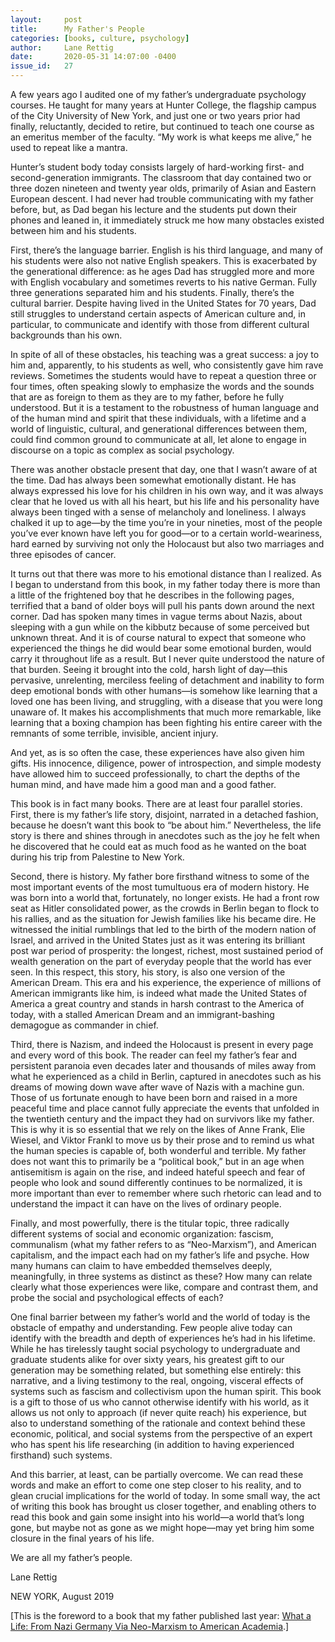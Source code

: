 ```yaml
---
layout:     post
title:      My Father's People
categories: [books, culture, psychology]
author:     Lane Rettig
date:       2020-05-31 14:07:00 -0400
issue_id:   27
---
```

A few years ago I audited one of my father’s undergraduate psychology courses. He taught for many years at Hunter College, the flagship campus of the City University of New York, and just one or two years prior had finally, reluctantly, decided to retire, but continued to teach one course as an emeritus member of the faculty. “My work is what keeps me alive,” he used to repeat like a mantra.

Hunter’s student body today consists largely of hard-working first- and second-generation immigrants. The classroom that day contained two or three dozen nineteen and twenty year olds, primarily of Asian and Eastern European descent. I had never had trouble communicating with my father before, but, as Dad began his lecture and the students put down their phones and leaned in, it immediately struck me how many obstacles existed between him and his students.

First, there’s the language barrier. English is his third language, and many of his students were also not native English speakers. This is exacerbated by the generational difference: as he ages Dad has struggled more and more with English vocabulary and sometimes reverts to his native German. Fully three generations separated him and his students. Finally, there’s the cultural barrier. Despite having lived in the United States for 70 years, Dad still struggles to understand certain aspects of American culture and, in particular, to communicate and identify with those from different cultural backgrounds than his own.

In spite of all of these obstacles, his teaching was a great success: a joy to him and, apparently, to his students as well, who consistently gave him rave reviews. Sometimes the students would have to repeat a question three or four times, often speaking slowly to emphasize the words and the sounds that are as foreign to them as they are to my father, before he fully understood. But it is a testament to the robustness of human language and of the human mind and spirit that these individuals, with a lifetime and a world of linguistic, cultural, and generational differences between them, could find common ground to communicate at all, let alone to engage in discourse on a topic as complex as social psychology.

There was another obstacle present that day, one that I wasn’t aware of at the time. Dad has always been somewhat emotionally distant. He has always expressed his love for his children in his own way, and it was always clear that he loved us with all his heart, but his life and his personality have always been tinged with a sense of melancholy and loneliness. I always chalked it up to age—by the time you’re in your nineties, most of the people you’ve ever known have left you for good—or to a certain world-weariness, hard earned by surviving not only the Holocaust but also two marriages and three episodes of cancer.

It turns out that there was more to his emotional distance than I realized. As I began to understand from this book, in my father today there is more than a little of the frightened boy that he describes in the following pages, terrified that a band of older boys will pull his pants down around the next corner. Dad has spoken many times in vague terms about Nazis, about sleeping with a gun while on the kibbutz because of some perceived but unknown threat. And it is of course natural to expect that someone who experienced the things he did would bear some emotional burden, would carry it throughout life as a result. But I never quite understood the nature of that burden. Seeing it brought into the cold, harsh light of day—this pervasive, unrelenting, merciless feeling of detachment and inability to form deep emotional bonds with other humans—is somehow like learning that a loved one has been living, and struggling, with a disease that you were long unaware of. It makes his accomplishments that much more remarkable, like learning that a boxing champion has been fighting his entire career with the remnants of some terrible, invisible, ancient injury.

And yet, as is so often the case, these experiences have also given him gifts. His innocence, diligence, power of introspection, and simple modesty have allowed him to succeed professionally, to chart the depths of the human mind, and have made him a good man and a good father.

This book is in fact many books. There are at least four parallel stories. First, there is my father’s life story, disjoint, narrated in a detached fashion, because he doesn’t want this book to “be about him.” Nevertheless, the life story is there and shines through in anecdotes such as the joy he felt when he discovered that he could eat as much food as he wanted on the boat during his trip from Palestine to New York.

Second, there is history. My father bore firsthand witness to some of the most important events of the most tumultuous era of modern history. He was born into a world that, fortunately, no longer exists. He had a front row seat as Hitler consolidated power, as the crowds in Berlin began to flock to his rallies, and as the situation for Jewish families like his became dire. He witnessed the initial rumblings that led to the birth of the modern nation of Israel, and arrived in the United States just as it was entering its brilliant post war period of prosperity: the longest, richest, most sustained period of wealth generation on the part of everyday people that the world has ever seen. In this respect, this story, his story, is also one version of the American Dream. This era and his experience, the experience of millions of American immigrants like him, is indeed what made the United States of America a great country and stands in harsh contrast to the America of today, with a stalled American Dream and an immigrant-bashing demagogue as commander in chief.

Third, there is Nazism, and indeed the Holocaust is present in every page and every word of this book. The reader can feel my father’s fear and persistent paranoia even decades later and thousands of miles away from what he experienced as a child in Berlin, captured in anecdotes such as his dreams of mowing down wave after wave of Nazis with a machine gun. Those of us fortunate enough to have been born and raised in a more peaceful time and place cannot fully appreciate the events that unfolded in the twentieth century and the impact they had on survivors like my father. This is why it is so essential that we rely on the likes of Anne Frank, Elie Wiesel, and Viktor Frankl to move us by their prose and to remind us what the human species is capable of, both wonderful and terrible. My father does not want this to primarily be a “political book,” but in an age when antisemitism is again on the rise, and indeed hateful speech and fear of people who look and sound differently continues to be normalized, it is more important than ever to remember where such rhetoric can lead and to understand the impact it can have on the lives of ordinary people.

Finally, and most powerfully, there is the titular topic, three radically different systems of social and economic organization: fascism, communalism (what my father refers to as “Neo-Marxism”), and American capitalism, and the impact each had on my father’s life and psyche. How many humans can claim to have embedded themselves deeply, meaningfully, in three systems as distinct as these? How many can relate clearly what those experiences were like, compare and contrast them, and probe the social and psychological effects of each?

One final barrier between my father’s world and the world of today is the obstacle of empathy and understanding. Few people alive today can identify with the breadth and depth of experiences he’s had in his lifetime. While he has tirelessly taught social psychology to undergraduate and graduate students alike for over sixty years, his greatest gift to our generation may be something related, but something else entirely: this narrative, and a living testimony to the real, ongoing, visceral effects of systems such as fascism and collectivism upon the human spirit. This book is a gift to those of us who cannot otherwise identify with his world, as it allows us not only to approach (if never quite reach) his experience, but also to understand something of the rationale and context behind these economic, political, and social systems from the perspective of an expert who has spent his life researching (in addition to having experienced firsthand) such systems.

And this barrier, at least, can be partially overcome. We can read these words and make an effort to come one step closer to his reality, and to glean crucial implications for the world of today. In some small way, the act of writing this book has brought us closer together, and enabling others to read this book and gain some insight into his world—a world that’s long gone, but maybe not as gone as we might hope—may yet bring him some closure in the final years of his life.

We are all my father’s people.

Lane Rettig

NEW YORK, August 2019

[This is the foreword to a book that my father published last year: [What a Life: From Nazi Germany Via Neo-Marxism to American Academia](https://www.google.com/books/edition/_/N5hMygEACAAJ?hl=en).]
